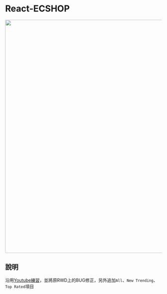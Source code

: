# React-ECSHOP

<div align="center">
  <img src="https://i.imgur.com/McZVqMP.png" width="750">
</div>

## 說明
沿用[Youtube練習](https://youtu.be/lGnuiAZCjuM)，並將原RWD上的BUG修正，另外追加`All`、`New Trending`、`Top Rated`項目
